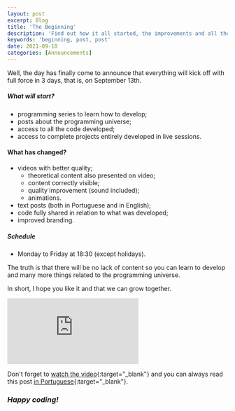 ```yaml
---
layout: post
excerpt: Blog
title: 'The Beginning'
description: 'Find out how it all started, the improvements and all the content you have access to completely free of charge. Learning to develop has never been so easy.'
keywords: 'beginning, post, post'
date: 2021-09-10
categories: [Announcements]
---
```


Well, the day has finally come to announce that everything will kick off with full force in 3 days, that is, on September 13th.

##### What will start?

- programming series to learn how to develop;
- posts about the programming universe;
- access to all the code developed;
- access to complete projects entirely developed in live sessions.

#### What has changed?

- videos with better quality;
  - theoretical content also presented on video;
  - content correctly visible;
  - quality improvement (sound included);
  - animations.
- text posts (both in Portuguese and in English);
- code fully shared in relation to what was developed;
- improved branding.

##### Schedule

- Monday to Friday at 18:30 (except holidays).

The truth is that there will be no lack of content so you can learn to develop and many more things related to the programming universe.

In short, I hope you like it and that we can grow together.

<div class="video-container">
  <iframe src="https://www.youtube.com/embed/6RZhVhJuzv8" frameborder="0" allowfullscreen></iframe>
</div>

Don't forget to [watch the video](https://youtu.be/6RZhVhJuzv8){:target="\_blank"} and you can always read this post [in Portuguese](https://caffeinealgorithm.com/blog/o-inicio/){:target="\_blank"}.

### _Happy coding!_
